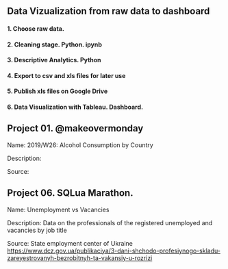 ## Data Vizualization from raw data to dashboard

#### 1. Choose raw data.

#### 2. Cleaning stage. Python. ipynb

#### 3. Descriptive Analytics. Python

#### 4. Export to csv and xls files for later use

#### 5. Publish xls files on Google Drive

#### 6. Data Visualization with Tableau. Dashboard.


## Project 01. @makeovermonday

Name: 2019/W26: Alcohol Consumption by Country

Description: 

Source:

## Project 06. SQLua Marathon. 

Name: Unemployment vs Vacancies 

Description: Data on the professionals of the registered unemployed and vacancies by job title

Source: State employment center of Ukraine
https://www.dcz.gov.ua/publikaciya/3-dani-shchodo-profesiynogo-skladu-zareyestrovanyh-bezrobitnyh-ta-vakansiy-u-rozrizi
